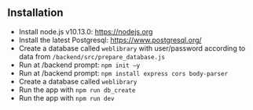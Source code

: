 ## Installation

* Install node.js v10.13.0: https://nodejs.org​
* Install the latest Postgresql: https://www.postgresql.org/​
* Create a database called `weblibrary` with user/password according to data from `/backend/src/prepare_database.js`
* Run at /backend prompt: `npm init –y`
* Run at /backend prompt: `npm install express cors body-parser`
* Create a database called `weblibrary`
* Run the app with `npm run db_create`
* Run the app with `npm run dev`
